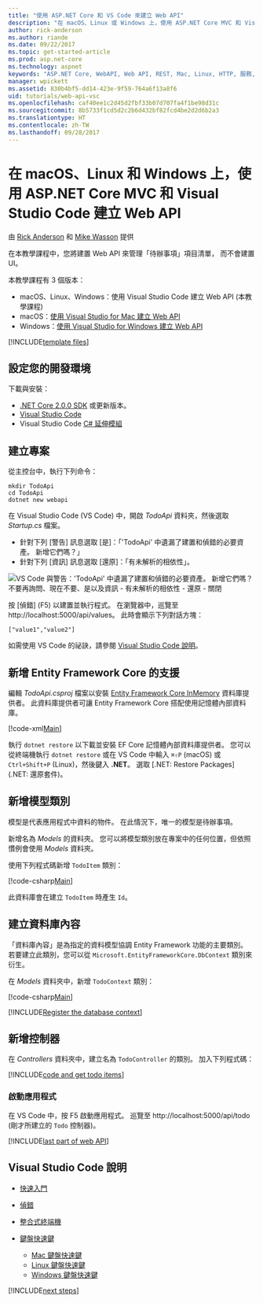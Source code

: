```yaml
---
title: "使用 ASP.NET Core 和 VS Code 來建立 Web API"
description: "在 macOS、Linux 或 Windows 上，使用 ASP.NET Core MVC 和 Visual Studio Code 建置 Web API"
author: rick-anderson
ms.author: riande
ms.date: 09/22/2017
ms.topic: get-started-article
ms.prod: asp.net-core
ms.technology: aspnet
keywords: "ASP.NET Core, WebAPI, Web API, REST, Mac, Linux, HTTP, 服務, HTTP 服務, VS Code"
manager: wpickett
ms.assetid: 830b4bf5-dd14-423e-9f59-764a6f13a8f6
uid: tutorials/web-api-vsc
ms.openlocfilehash: caf40ee1c2d45d2fbf33b07d707fa4f1be98d31c
ms.sourcegitcommit: 8b5733f1cd5d2c2b6d432bf82fcd4be2d2d6b2a3
ms.translationtype: HT
ms.contentlocale: zh-TW
ms.lasthandoff: 09/28/2017
---
```

# <a name="create-a-web-api-with-aspnet-core-mvc-and-visual-studio-code-on-linux-macos-and-windows"></a>在 macOS、Linux 和 Windows 上，使用 ASP.NET Core MVC 和 Visual Studio Code 建立 Web API

由 [Rick Anderson](https://twitter.com/RickAndMSFT) 和 [Mike Wasson](https://github.com/mikewasson) 提供

在本教學課程中，您將建置 Web API 來管理「待辦事項」項目清單， 而不會建置 UI。

本教學課程有 3 個版本：

* macOS、Linux、Windows：使用 Visual Studio Code 建立 Web API (本教學課程)
* macOS：[使用 Visual Studio for Mac 建立 Web API](xref:tutorials/first-web-api-mac)
* Windows：[使用 Visual Studio for Windows 建立 Web API](xref:tutorials/first-web-api)

<!-- WARNING: The code AND images in this doc are used by uid: tutorials/web-api-vsc, tutorials/first-web-api-mac and tutorials/first-web-api. If you change any code/images in this tutorial, update uid: tutorials/web-api-vsc -->

[!INCLUDE[template files](../includes/webApi/intro.md)]

## <a name="set-up-your-development-environment"></a>設定您的開發環境

下載與安裝：
- [.NET Core 2.0.0 SDK](https://www.microsoft.com/net/core) 或更新版本。
- [Visual Studio Code](https://code.visualstudio.com)
- Visual Studio Code [C# 延伸模組](https://marketplace.visualstudio.com/items?itemName=ms-vscode.csharp)

## <a name="create-the-project"></a>建立專案

從主控台中，執行下列命令：

```console
mkdir TodoApi
cd TodoApi
dotnet new webapi
```

在 Visual Studio Code (VS Code) 中，開啟 *TodoApi* 資料夾，然後選取 *Startup.cs* 檔案。

- 針對下列 [警告] 訊息選取 [是]：「'TodoApi' 中遺漏了建置和偵錯的必要資產。 新增它們嗎？」
- 針對下列 [資訊] 訊息選取 [還原]：「有未解析的相依性」。

<!-- uid: tutorials/first-mvc-app-xplat/start-mvc uses the pic below. If you change it, make sure it's consistent -->

![VS Code 與警告：'TodoApi' 中遺漏了建置和偵錯的必要資產。 新增它們嗎？ 不要再詢問、現在不要、是以及資訊 - 有未解析的相依性 - 還原 - 關閉](web-api-vsc/_static/vsc_restore.png)

按 [偵錯] (F5) 以建置並執行程式。 在瀏覽器中，巡覽至 http://localhost:5000/api/values。 此時會顯示下列對話方塊：

`["value1","value2"]`

如需使用 VS Code 的祕訣，請參閱 [Visual Studio Code 說明](#visual-studio-code-help)。

## <a name="add-support-for-entity-framework-core"></a>新增 Entity Framework Core 的支援

編輯 *TodoApi.csproj* 檔案以安裝 [Entity Framework Core InMemory](https://docs.microsoft.com/ef/core/providers/in-memory/) 資料庫提供者。 此資料庫提供者可讓 Entity Framework Core 搭配使用記憶體內部資料庫。

[!code-xml[Main](web-api-vsc/sample/TodoApi/TodoApi.csproj?highlight=12)]

執行 `dotnet restore` 以下載並安裝 EF Core 記憶體內部資料庫提供者。 您可以從終端機執行 `dotnet restore` 或在 VS Code 中輸入 `⌘⇧P` (macOS) 或 `Ctrl+Shift+P` (Linux)，然後鍵入 **.NET**。 選取 [.NET: Restore Packages] (.NET: 還原套件)。

## <a name="add-a-model-class"></a>新增模型類別

模型是代表應用程式中資料的物件。 在此情況下，唯一的模型是待辦事項。

新增名為 *Models* 的資料夾。 您可以將模型類別放在專案中的任何位置，但依照慣例會使用 *Models* 資料夾。

使用下列程式碼新增 `TodoItem` 類別：

[!code-csharp[Main](first-web-api/sample/TodoApi/Models/TodoItem.cs)]

此資料庫會在建立 `TodoItem` 時產生 `Id`。

## <a name="create-the-database-context"></a>建立資料庫內容

「資料庫內容」是為指定的資料模型協調 Entity Framework 功能的主要類別。 若要建立此類別，您可以從 `Microsoft.EntityFrameworkCore.DbContext` 類別來衍生。

在 *Models* 資料夾中，新增 `TodoContext` 類別：

[!code-csharp[Main](first-web-api/sample/TodoApi/Models/TodoContext.cs)]

[!INCLUDE[Register the database context](../includes/webApi/register_dbContext.md)]

## <a name="add-a-controller"></a>新增控制器

在 *Controllers* 資料夾中，建立名為 `TodoController` 的類別。 加入下列程式碼：

[!INCLUDE[code and get todo items](../includes/webApi/getTodoItems.md)]

### <a name="launch-the-app"></a>啟動應用程式

在 VS Code 中，按 F5 啟動應用程式。 巡覽至 http://localhost:5000/api/todo   (剛才所建立的 `Todo` 控制器)。

[!INCLUDE[last part of web API](../includes/webApi/end.md)]

## <a name="visual-studio-code-help"></a>Visual Studio Code 說明

- [快速入門](https://code.visualstudio.com/docs)
- [偵錯](https://code.visualstudio.com/docs/editor/debugging)
- [整合式終端機](https://code.visualstudio.com/docs/editor/integrated-terminal)
- [鍵盤快速鍵](https://code.visualstudio.com/docs/getstarted/keybindings#_keyboard-shortcuts-reference)

  - [Mac 鍵盤快速鍵](https://code.visualstudio.com/shortcuts/keyboard-shortcuts-macos.pdf)
  - [Linux 鍵盤快速鍵](https://code.visualstudio.com/shortcuts/keyboard-shortcuts-linux.pdf)
  - [Windows 鍵盤快速鍵](https://code.visualstudio.com/shortcuts/keyboard-shortcuts-windows.pdf)

[!INCLUDE[next steps](../includes/webApi/next.md)]


